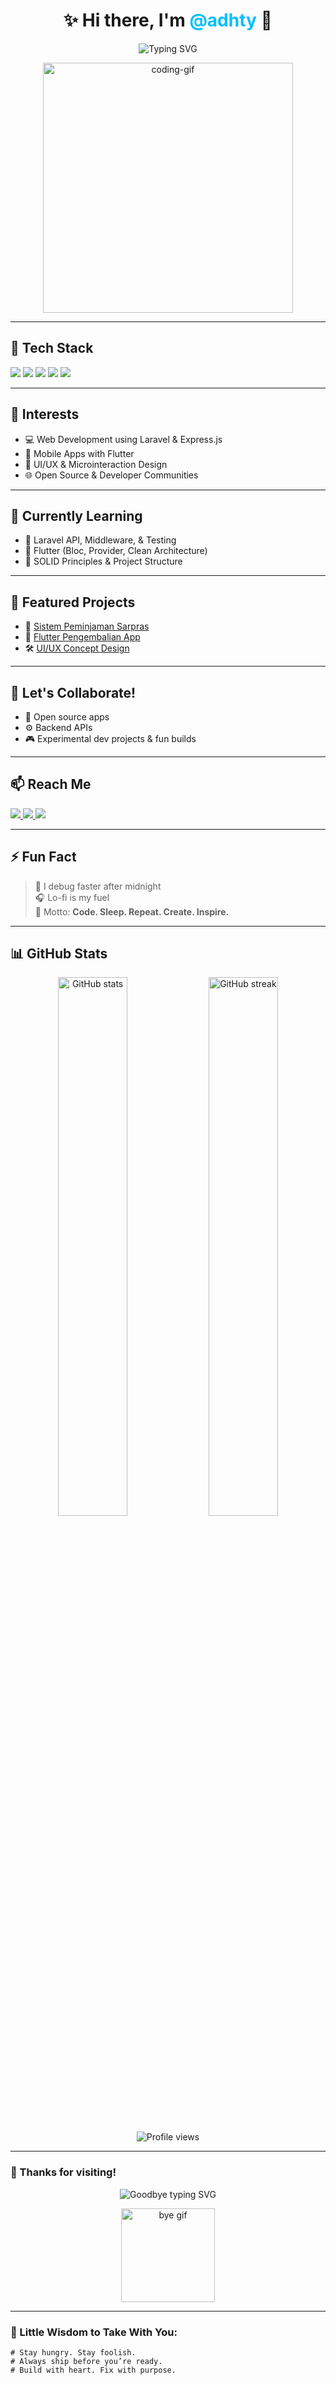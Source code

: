 <h1 align="center">✨ Hi there, I'm <span style="color:#00BFFF;">@adhty</span> 👋</h1>

<p align="center">
  <img src="https://readme-typing-svg.demolab.com?font=Fira+Code&pause=1000&color=00BFFF&center=true&width=435&lines=Fullstack+Developer;Flutter+Enthusiast;Always+Learning+%F0%9F%92%AF" alt="Typing SVG" />
</p>

<p align="center">
  <img src="https://media.giphy.com/media/qgQUggAC3Pfv687qPC/giphy.gif" width="400" alt="coding-gif" />
</p>

---

## 🚀 Tech Stack
<p align="left">
  <img src="https://img.shields.io/badge/Laravel-F9322C?style=for-the-badge&logo=laravel&logoColor=white" />
  <img src="https://img.shields.io/badge/Express.js-404D59?style=for-the-badge&logo=express&logoColor=white" />
  <img src="https://img.shields.io/badge/Flutter-02569B?style=for-the-badge&logo=flutter&logoColor=white" />
  <img src="https://img.shields.io/badge/MySQL-00758F?style=for-the-badge&logo=mysql&logoColor=white" />
  <img src="https://img.shields.io/badge/Figma-F24E1E?style=for-the-badge&logo=figma&logoColor=white" />
</p>

---

## 👀 Interests
- 💻 Web Development using Laravel & Express.js  
- 📱 Mobile Apps with Flutter  
- 🎨 UI/UX & Microinteraction Design  
- 🌐 Open Source & Developer Communities  

---

## 🌱 Currently Learning
- 🔧 Laravel API, Middleware, & Testing  
- 🎯 Flutter (Bloc, Provider, Clean Architecture)  
- 🧠 SOLID Principles & Project Structure  

---

## 📌 Featured Projects
- 🎯 [Sistem Peminjaman Sarpras](https://github.com/adhty/sisfo-sarpras)  
- 📱 [Flutter Pengembalian App](https://github.com/adhty/flutter-pengembalian-app)  
- 🛠️ [UI/UX Concept Design](https://github.com/adhty/uiux-prototype)  

---

## 🤝 Let's Collaborate!
- 📂 Open source apps  
- ⚙️ Backend APIs  
- 🎮 Experimental dev projects & fun builds  

---

## 📫 Reach Me
<p align="left">
  <a href="mailto:adhtyafbrnsyh@gmail.com">
    <img src="https://img.shields.io/badge/-adhtyafbrnsyh@gmail.com-c14438?style=for-the-badge&logo=Gmail&logoColor=white" />
  </a>
  <a href="https://www.instagram.com/_adhityafebriansyah/">
    <img src="https://img.shields.io/badge/-@_adhityafebriansyah-purple?style=for-the-badge&logo=Instagram&logoColor=white" />
  </a>
  <a href="https://linkedin.com/in/adhty">
    <img src="https://img.shields.io/badge/-LinkedIn-blue?style=for-the-badge&logo=Linkedin&logoColor=white" />
  </a>
</p>

---

## ⚡ Fun Fact
> 🌙 I debug faster after midnight  
> 🎧 Lo-fi is my fuel  
> 💬 Motto: **Code. Sleep. Repeat. Create. Inspire.**

---

## 📊 GitHub Stats
<p align="center">
  <img width="47%" src="https://github-readme-stats.vercel.app/api?username=adhty&show_icons=true&theme=tokyonight&hide_border=true&hide_title=true" alt="GitHub stats" />
  <img width="47%" src="https://github-readme-streak-stats.herokuapp.com/?user=adhty&theme=tokyonight&hide_border=true" alt="GitHub streak" />
</p>

<p align="center">
  <img src="https://komarev.com/ghpvc/?username=adhty&style=flat-square&color=blue" alt="Profile views" />
</p>

---

### 🙏 Thanks for visiting!

<p align="center">
  <img src="https://readme-typing-svg.demolab.com?font=Fira+Code&duration=3000&pause=1000&color=00FF00&center=true&vCenter=true&width=435&lines=Happy+Coding!;Stay+Creative!;See+You+Around+👋" alt="Goodbye typing SVG" />
</p>

<p align="center">
  <img src="https://media.tenor.com/V1JGeW_FtdwAAAAC/bye-bye-bye-milk-and-mocha.gif" width="150" alt="bye gif"/>
</p>

---

### 🧠 Little Wisdom to Take With You:

```shell
# Stay hungry. Stay foolish.
# Always ship before you’re ready.
# Build with heart. Fix with purpose.
